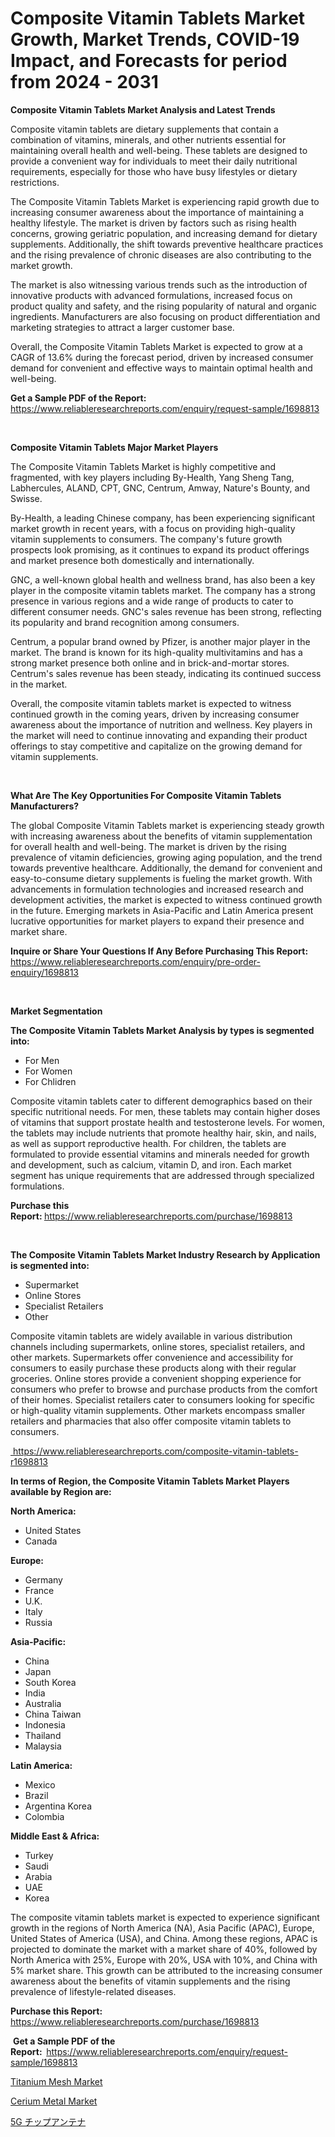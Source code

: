 <p><h1>Composite Vitamin Tablets Market Growth, Market Trends, COVID-19 Impact, and Forecasts for period from 2024 - 2031</h1></p><p><strong>Composite Vitamin Tablets Market Analysis and Latest Trends</strong></p>
<p><p>Composite vitamin tablets are dietary supplements that contain a combination of vitamins, minerals, and other nutrients essential for maintaining overall health and well-being. These tablets are designed to provide a convenient way for individuals to meet their daily nutritional requirements, especially for those who have busy lifestyles or dietary restrictions.</p><p>The Composite Vitamin Tablets Market is experiencing rapid growth due to increasing consumer awareness about the importance of maintaining a healthy lifestyle. The market is driven by factors such as rising health concerns, growing geriatric population, and increasing demand for dietary supplements. Additionally, the shift towards preventive healthcare practices and the rising prevalence of chronic diseases are also contributing to the market growth.</p><p>The market is also witnessing various trends such as the introduction of innovative products with advanced formulations, increased focus on product quality and safety, and the rising popularity of natural and organic ingredients. Manufacturers are also focusing on product differentiation and marketing strategies to attract a larger customer base.</p><p>Overall, the Composite Vitamin Tablets Market is expected to grow at a CAGR of 13.6% during the forecast period, driven by increased consumer demand for convenient and effective ways to maintain optimal health and well-being.</p></p>
<p><strong>Get a Sample PDF of the Report:&nbsp;</strong> <a href="https://www.reliableresearchreports.com/enquiry/request-sample/1698813">https://www.reliableresearchreports.com/enquiry/request-sample/1698813</a></p>
<p>&nbsp;</p>
<p><strong>Composite Vitamin Tablets Major Market Players</strong></p>
<p><p>The Composite Vitamin Tablets Market is highly competitive and fragmented, with key players including By-Health, Yang Sheng Tang, Labhercules, ALAND, CPT, GNC, Centrum, Amway, Nature's Bounty, and Swisse.</p><p>By-Health, a leading Chinese company, has been experiencing significant market growth in recent years, with a focus on providing high-quality vitamin supplements to consumers. The company's future growth prospects look promising, as it continues to expand its product offerings and market presence both domestically and internationally.</p><p>GNC, a well-known global health and wellness brand, has also been a key player in the composite vitamin tablets market. The company has a strong presence in various regions and a wide range of products to cater to different consumer needs. GNC's sales revenue has been strong, reflecting its popularity and brand recognition among consumers.</p><p>Centrum, a popular brand owned by Pfizer, is another major player in the market. The brand is known for its high-quality multivitamins and has a strong market presence both online and in brick-and-mortar stores. Centrum's sales revenue has been steady, indicating its continued success in the market.</p><p>Overall, the composite vitamin tablets market is expected to witness continued growth in the coming years, driven by increasing consumer awareness about the importance of nutrition and wellness. Key players in the market will need to continue innovating and expanding their product offerings to stay competitive and capitalize on the growing demand for vitamin supplements.</p></p>
<p>&nbsp;</p>
<p><strong>What Are The Key Opportunities For Composite Vitamin Tablets Manufacturers?</strong></p>
<p><p>The global Composite Vitamin Tablets market is experiencing steady growth with increasing awareness about the benefits of vitamin supplementation for overall health and well-being. The market is driven by the rising prevalence of vitamin deficiencies, growing aging population, and the trend towards preventive healthcare. Additionally, the demand for convenient and easy-to-consume dietary supplements is fueling the market growth. With advancements in formulation technologies and increased research and development activities, the market is expected to witness continued growth in the future. Emerging markets in Asia-Pacific and Latin America present lucrative opportunities for market players to expand their presence and market share.</p></p>
<p><strong>Inquire or Share Your Questions If Any Before Purchasing This Report:</strong> <a href="https://www.reliableresearchreports.com/enquiry/pre-order-enquiry/1698813">https://www.reliableresearchreports.com/enquiry/pre-order-enquiry/1698813</a></p>
<p>&nbsp;</p>
<p><strong>Market Segmentation</strong></p>
<p><strong>The Composite Vitamin Tablets Market Analysis by types is segmented into:</strong></p>
<p><ul><li>For Men</li><li>For Women</li><li>For Chlidren</li></ul></p>
<p><p>Composite vitamin tablets cater to different demographics based on their specific nutritional needs. For men, these tablets may contain higher doses of vitamins that support prostate health and testosterone levels. For women, the tablets may include nutrients that promote healthy hair, skin, and nails, as well as support reproductive health. For children, the tablets are formulated to provide essential vitamins and minerals needed for growth and development, such as calcium, vitamin D, and iron. Each market segment has unique requirements that are addressed through specialized formulations.</p></p>
<p><strong>Purchase this Report:&nbsp;</strong><a href="https://www.reliableresearchreports.com/purchase/1698813">https://www.reliableresearchreports.com/purchase/1698813</a></p>
<p>&nbsp;</p>
<p><strong>The Composite Vitamin Tablets Market Industry Research by Application is segmented into:</strong></p>
<p><ul><li>Supermarket</li><li>Online Stores</li><li>Specialist Retailers</li><li>Other</li></ul></p>
<p><p>Composite vitamin tablets are widely available in various distribution channels including supermarkets, online stores, specialist retailers, and other markets. Supermarkets offer convenience and accessibility for consumers to easily purchase these products along with their regular groceries. Online stores provide a convenient shopping experience for consumers who prefer to browse and purchase products from the comfort of their homes. Specialist retailers cater to consumers looking for specific or high-quality vitamin supplements. Other markets encompass smaller retailers and pharmacies that also offer composite vitamin tablets to consumers.</p></p>
<p><a href="https://www.reliableresearchreports.com/composite-vitamin-tablets-r1698813">&nbsp;https://www.reliableresearchreports.com/composite-vitamin-tablets-r1698813</a></p>
<p><strong>In terms of Region, the Composite Vitamin Tablets Market Players available by Region are:</strong></p>
<p>
    <p> <strong> North America: </strong>
        <ul>
            <li>United States</li>
            <li>Canada</li>
        </ul>
        </p> 
    <p> <strong> Europe: </strong>
        <ul>
            <li>Germany</li>
            <li>France</li>
            <li>U.K.</li>
            <li>Italy</li>
            <li>Russia</li>
        </ul>
        </p> 
    <p> <strong> Asia-Pacific: </strong>
        <ul>
            <li>China</li>
            <li>Japan</li>
            <li>South Korea</li>
            <li>India</li>
            <li>Australia</li>
            <li>China Taiwan</li>
            <li>Indonesia</li>
            <li>Thailand</li>
            <li>Malaysia</li>
        </ul>
        </p> 
    <p> <strong> Latin America: </strong>
        <ul>
            <li>Mexico</li>
            <li>Brazil</li>
            <li>Argentina Korea</li>
            <li>Colombia</li>
        </ul>
        </p> 
    <p> <strong> Middle East & Africa: </strong>
        <ul>
            <li>Turkey</li>
            <li>Saudi</li>
            <li>Arabia</li>
            <li>UAE</li>
            <li>Korea</li>
        </ul>
    </p>
    </p>
<p><p>The composite vitamin tablets market is expected to experience significant growth in the regions of North America (NA), Asia Pacific (APAC), Europe, United States of America (USA), and China. Among these regions, APAC is projected to dominate the market with a market share of 40%, followed by North America with 25%, Europe with 20%, USA with 10%, and China with 5% market share. This growth can be attributed to the increasing consumer awareness about the benefits of vitamin supplements and the rising prevalence of lifestyle-related diseases.</p></p>
<p><strong>Purchase this Report: </strong><a href="https://www.reliableresearchreports.com/purchase/1698813">https://www.reliableresearchreports.com/purchase/1698813</a></p>
<p>&nbsp;<strong>Get a Sample PDF of the Report:&nbsp;&nbsp;</strong><a href="https://www.reliableresearchreports.com/enquiry/request-sample/1698813">https://www.reliableresearchreports.com/enquiry/request-sample/1698813</a></p>
<p><strong></strong></p>
<p><p><a href="https://github.com/Paul14Anderson63/Market-Research-Report-List-4/blob/main/titanium-mesh-market.md">Titanium Mesh Market</a></p><p><a href="https://github.com/mabutironaldo/Market-Research-Report-List-4/blob/main/cerium-metal-market.md">Cerium Metal Market</a></p><p><a href="https://github.com/JanickJohns/Market-Research-Report-List-1/blob/main/3573612123725.md">5G チップアンテナ</a></p></p>